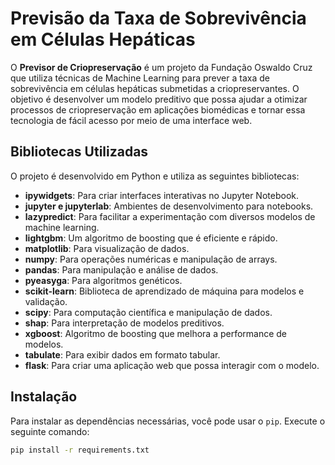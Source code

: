 # Previsão da Taxa de Sobrevivência em Células Hepáticas

O **Previsor de Criopreservação** é um projeto da Fundação Oswaldo Cruz que utiliza técnicas de Machine Learning para prever a taxa de sobrevivência em células hepáticas submetidas a criopreservantes. O objetivo é desenvolver um modelo preditivo que possa ajudar a otimizar processos de criopreservação em aplicações biomédicas e tornar essa tecnologia de fácil acesso por meio de uma interface web.

## Bibliotecas Utilizadas

O projeto é desenvolvido em Python e utiliza as seguintes bibliotecas:

- **ipywidgets**: Para criar interfaces interativas no Jupyter Notebook.
- **jupyter e jupyterlab**: Ambientes de desenvolvimento para notebooks.
- **lazypredict**: Para facilitar a experimentação com diversos modelos de machine learning.
- **lightgbm**: Um algoritmo de boosting que é eficiente e rápido.
- **matplotlib**: Para visualização de dados.
- **numpy**: Para operações numéricas e manipulação de arrays.
- **pandas**: Para manipulação e análise de dados.
- **pyeasyga**: Para algoritmos genéticos.
- **scikit-learn**: Biblioteca de aprendizado de máquina para modelos e validação.
- **scipy**: Para computação científica e manipulação de dados.
- **shap**: Para interpretação de modelos preditivos.
- **xgboost**: Algoritmo de boosting que melhora a performance de modelos.
- **tabulate**: Para exibir dados em formato tabular.
- **flask**: Para criar uma aplicação web que possa interagir com o modelo.

## Instalação

Para instalar as dependências necessárias, você pode usar o `pip`. Execute o seguinte comando:

```bash
pip install -r requirements.txt
